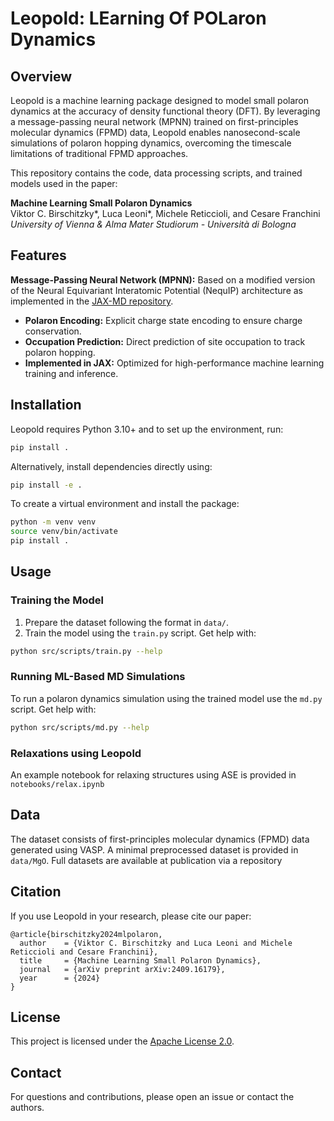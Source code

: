 # Leopold: LEarning Of POLaron Dynamics

## Overview

Leopold is a machine learning package designed to model small polaron dynamics at the accuracy of density functional theory (DFT). By leveraging a message-passing neural network (MPNN) trained on first-principles molecular dynamics (FPMD) data, Leopold enables nanosecond-scale simulations of polaron hopping dynamics, overcoming the timescale limitations of traditional FPMD approaches.

This repository contains the code, data processing scripts, and trained models used in the paper:

**Machine Learning Small Polaron Dynamics**\
Viktor C. Birschitzky\*, Luca Leoni\*, Michele Reticcioli, and Cesare Franchini\
*University of Vienna & Alma Mater Studiorum - Università di Bologna*

## Features

**Message-Passing Neural Network (MPNN):** Based on a modified version of the Neural Equivariant Interatomic Potential (NequIP) architecture as implemented in the [JAX-MD repository](https://github.com/google/jax-md).
- **Polaron Encoding:** Explicit charge state encoding to ensure charge conservation.
- **Occupation Prediction:** Direct prediction of site occupation to track polaron hopping.
- **Implemented in JAX:** Optimized for high-performance machine learning training and inference.

## Installation

Leopold requires Python 3.10+ and to set up the environment, run:

```sh
pip install .
```

Alternatively, install dependencies directly using:

```sh
pip install -e .
```

To create a virtual environment and install the package:

```sh
python -m venv venv
source venv/bin/activate
pip install .
```

## Usage

### Training the Model

1. Prepare the dataset following the format in `data/`.
2. Train the model using the `train.py` script. Get help with:

```sh
python src/scripts/train.py --help
```

### Running ML-Based MD Simulations

To run a polaron dynamics simulation using the trained model use the `md.py` script. Get help with: 

```sh
python src/scripts/md.py --help
```

### Relaxations using Leopold

An example notebook for relaxing structures using ASE is provided in `notebooks/relax.ipynb`

## Data

The dataset consists of first-principles molecular dynamics (FPMD) data generated using VASP. A minimal preprocessed dataset is provided in `data/MgO`. Full datasets are available at publication via a repository

## Citation

If you use Leopold in your research, please cite our paper:

```
@article{birschitzky2024mlpolaron,
  author    = {Viktor C. Birschitzky and Luca Leoni and Michele Reticcioli and Cesare Franchini},
  title     = {Machine Learning Small Polaron Dynamics},
  journal   = {arXiv preprint arXiv:2409.16179},
  year      = {2024}
}
```

## License

This project is licensed under the [Apache License 2.0](http://www.apache.org/licenses/LICENSE-2.0).


## Contact

For questions and contributions, please open an issue or contact the authors.

